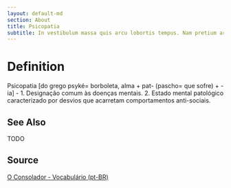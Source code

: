 ```yaml
---
layout: default-md
section: About
title: Psicopatia
subtitle: In vestibulum massa quis arcu lobortis tempus. Nam pretium arcu in odio vulputate luctus.
---
```


# Definition
Psicopatia [do grego psyké= borboleta, alma + pat- (pascho= que sofre) + -ia] - 1. Designação comum às doenças mentais. 2. Estado mental patológico caracterizado por desvios que acarretam comportamentos anti-sociais.

## See Also
TODO

## Source
[O Consolador - Vocabulário (pt-BR)](http://www.oconsolador.com.br/linkfixo/vocabulario/principal.html)
